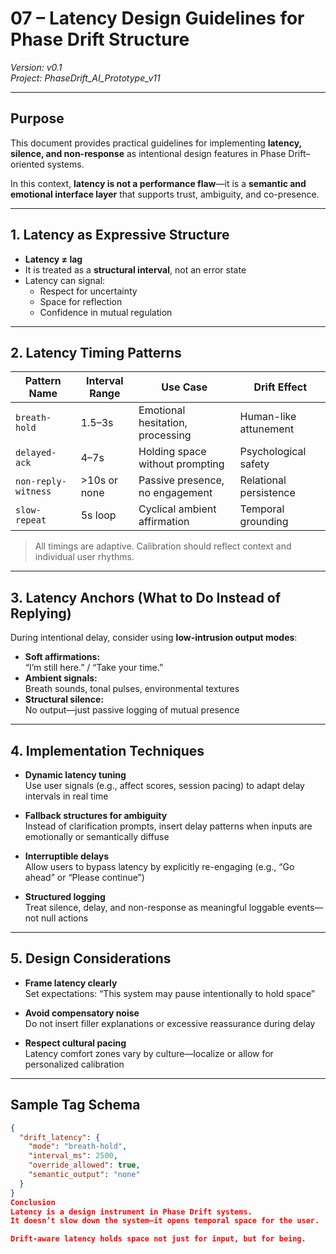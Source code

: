 # 07 – Latency Design Guidelines for Phase Drift Structure  
*Version: v0.1*  
*Project: PhaseDrift_AI_Prototype_v11*

---

## Purpose

This document provides practical guidelines for implementing **latency, silence, and non-response** as intentional design features in Phase Drift–oriented systems.

In this context, **latency is not a performance flaw**—it is a **semantic and emotional interface layer** that supports trust, ambiguity, and co-presence.

---

## 1. Latency as Expressive Structure

- **Latency ≠ lag**  
- It is treated as a **structural interval**, not an error state  
- Latency can signal:
  - Respect for uncertainty  
  - Space for reflection  
  - Confidence in mutual regulation

---

## 2. Latency Timing Patterns

| Pattern Name         | Interval Range | Use Case                          | Drift Effect             |
|----------------------|----------------|-----------------------------------|--------------------------|
| `breath-hold`        | 1.5–3s         | Emotional hesitation, processing  | Human-like attunement    |
| `delayed-ack`        | 4–7s           | Holding space without prompting   | Psychological safety     |
| `non-reply-witness`  | >10s or none   | Passive presence, no engagement   | Relational persistence   |
| `slow-repeat`        | 5s loop        | Cyclical ambient affirmation      | Temporal grounding       |

> All timings are adaptive. Calibration should reflect context and individual user rhythms.

---

## 3. Latency Anchors (What to Do Instead of Replying)

During intentional delay, consider using **low-intrusion output modes**:

- **Soft affirmations:**  
  “I’m still here.” / “Take your time.”  
- **Ambient signals:**  
  Breath sounds, tonal pulses, environmental textures  
- **Structural silence:**  
  No output—just passive logging of mutual presence

---

## 4. Implementation Techniques

- **Dynamic latency tuning**  
  Use user signals (e.g., affect scores, session pacing) to adapt delay intervals in real time

- **Fallback structures for ambiguity**  
  Instead of clarification prompts, insert delay patterns when inputs are emotionally or semantically diffuse

- **Interruptible delays**  
  Allow users to bypass latency by explicitly re-engaging (e.g., “Go ahead” or “Please continue”)

- **Structured logging**  
  Treat silence, delay, and non-response as meaningful loggable events—not null actions

---

## 5. Design Considerations

- **Frame latency clearly**  
  Set expectations: “This system may pause intentionally to hold space”

- **Avoid compensatory noise**  
  Do not insert filler explanations or excessive reassurance during delay

- **Respect cultural pacing**  
  Latency comfort zones vary by culture—localize or allow for personalized calibration

---

## Sample Tag Schema

```json
{
  "drift_latency": {
    "mode": "breath-hold",
    "interval_ms": 2500,
    "override_allowed": true,
    "semantic_output": "none"
  }
}
Conclusion
Latency is a design instrument in Phase Drift systems.
It doesn’t slow down the system—it opens temporal space for the user.

Drift-aware latency holds space not just for input, but for being.
